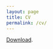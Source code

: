 ```yaml
---
layout: page
title: CV
permalink: /cv/
---
```


[Download](/research/CV_Miao_Li20180918.pdf).


<!-- {% include embedpdf.html url="/research/CV_Miao_Li20180918.pdf" width=100 height=800 %} -->

<!-- <iframe src="https://drive.google.com/file/d/1HkBMsCK_gXslQIhRw2zP4uludlI4FHkM/view?usp=sharing" style="width:600px; height:500px;" frameborder="0"></iframe> -->

<object data="/research/CV_Miao_Li20180918.pdf" type="application/pdf" width="1000px" height="1000px"> 
<!-- <embed src="https://drive.google.com/file/d/1HkBMsCK_gXslQIhRw2zP4uludlI4FHkM/view?usp=sharing" width="500" height="375"> -->
</object> 


